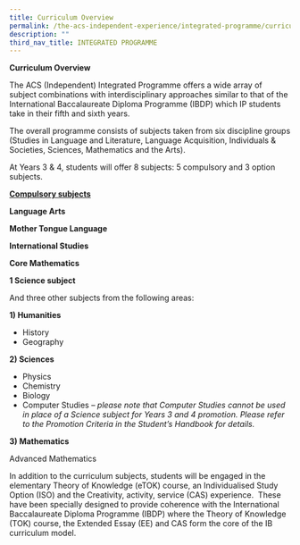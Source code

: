 ```yaml
---
title: Curriculum Overview
permalink: /the-acs-independent-experience/integrated-programme/curriculum-overview/
description: ""
third_nav_title: INTEGRATED PROGRAMME
---
```

**Curriculum Overview**

The ACS (Independent) Integrated Programme offers a wide array of subject combinations with interdisciplinary approaches similar to that of the International Baccalaureate Diploma Programme (IBDP) which IP students take in their fifth and sixth years.

The overall programme consists of subjects taken from six discipline groups (Studies in Language and Literature, Language Acquisition, Individuals & Societies, Sciences, Mathematics and the Arts).

At Years 3 & 4, students will offer 8 subjects: 5 compulsory and 3 option subjects.

**<u>Compulsory subjects</u>**

**Language Arts** 

**Mother Tongue Language**

**International Studies** 

**Core Mathematics**

**1 Science subject**

And three other subjects from the following areas:

**1) Humanities**

*   History
*   Geography

**2) Sciences**

*   Physics
*   Chemistry
*   Biology
*   Computer Studies – _please note that Computer_ _Studies cannot be used in place of a Science subject for Years 3 and 4 promotion. Please refer to the Promotion Criteria in the Student’s Handbook for details._

**3) Mathematics**

Advanced Mathematics

In addition to the curriculum subjects, students will be engaged in the elementary Theory of Knowledge (eTOK) course, an Individualised Study Option (ISO) and the Creativity, activity, service (CAS) experience.  These have been specially designed to provide coherence with the International Baccalaureate Diploma Programme (IBDP) where the Theory of Knowledge (TOK) course, the Extended Essay (EE) and CAS form the core of the IB curriculum model.
